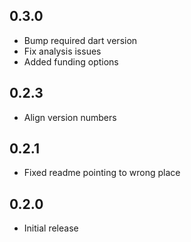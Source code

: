 ## 0.3.0

* Bump required dart version
* Fix analysis issues
* Added funding options

## 0.2.3

* Align version numbers

## 0.2.1

* Fixed readme pointing to wrong place

## 0.2.0

* Initial release

